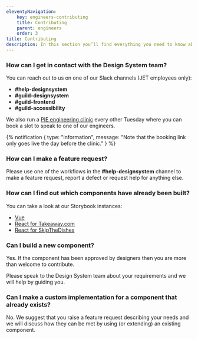```yaml
---
eleventyNavigation:
    key: engineers-contributing
    title: Contributing
    parent: engineers
    order: 3
title: Contributing
description: In this section you’ll find everything you need to know about contributing to our design system and how you can help us.
---
```


### How can I get in contact with the Design System team?

You can reach out to us on one of our Slack channels (JET employees only):
- **#help-designsystem**
- **#guild-designsystem**
- **#guild-frontend**
- **#guild-accessibility**

We also run a [PIE engineering clinic](https://calendly.com/jetpie/engineering-clinics) every other Tuesday where you can book a slot to speak to one of our engineers.

{% notification {
type: "information",
message: "Note that the booking link only goes live the day before the clinic."
} %}

### How can I make a feature request?

Please use one of the workflows in the **#help-designsystem** channel to make a feature request, report a defect or request help for anything else.

### How can I find out which components have already been built?

You can take a look at our Storybook instances:
- [Vue](https://vue.pie.design/)
- [React for Takeaway.com](https://snacks.takeaway.com/)
- [React for SkipTheDishes](https://react.pie.design/)

### Can I build a new component?

Yes. If the component has been approved by designers then you are more than welcome to contribute.

Please speak to the Design System team about your requirements and we will help by guiding you.

### Can I make a custom implementation for a component that already exists?

No. We suggest that you raise a feature request describing your needs and we will discuss how they can be met by using (or extending) an existing component.
